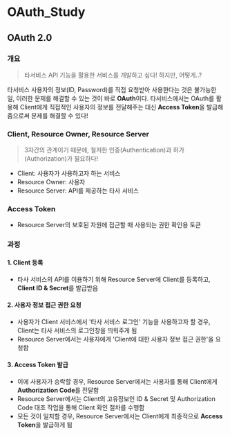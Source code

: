 # OAuth_Study

## OAuth 2.0

### 개요
>타서비스 API 기능을 활용한 서비스를 개발하고 싶다! 하지만, 어떻게..?

타서비스 사용자의 정보(ID, Password)를 직접 요청받아 사용한다는 것은 불가능한 일, 이러한 문제를 해결할 수 있는 것이 바로 **OAuth**이다. 타서비스에서는 OAuth를 활용해 Client에게 직접적인 사용자의 정보를 전달해주는 대신 **Access Token**을 발급해 줌으로써 문제를 해결할 수 있다!

### Client, Resource Owner, Resource Server
>3자간의 관계이기 때문에, 철저한 인증(Authentication)과 허가(Authorization)가 필요하다!

- Client: 사용자가 사용하고자 하는 서비스
- Resource Owner: 사용자
- Resource Server: API를 제공하는 타사 서비스

### Access Token
- Resource Server의 보호된 자원에 접근할 때 사용되는 권한 확인용 토큰

### 과정

#### 1. Client 등록
- 타사 서비스의 API를 이용하기 위해 Resource Server에 Client를 등록하고, **Client ID & Secret**를 발급받음

#### 2. 사용자 정보 접근 권한 요청
- 사용자가 Client 서비스에서 '타사 서비스 로그인' 기능을 사용하고자 할 경우, Client는 타사 서비스의 로그인창을 띄워주게 됨
- Resource Server에서는 사용자에게 'Client에 대한 사용자 정보 접근 권한'을 요청함

#### 3. Access Token 발급
- 이에 사용자가 승락할 경우, Resource Server에서는 사용자를 통해 Client에게 **Authorization Code**를 전달함
- Resource Server에서는 Client의 고유정보인 ID & Secret 및 Authorization Code 대조 작업을 통해 Client 확인 절차를 수행함
- 모든 것이 일치할 경우, Resource Server에서는 Client에게 최종적으로 **Access Token**을 발급하게 됨
